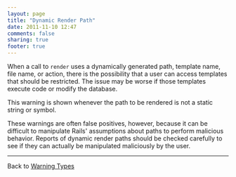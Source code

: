 ```yaml
---
layout: page
title: "Dynamic Render Path"
date: 2011-11-10 12:47
comments: false
sharing: true
footer: true
---
```


When a call to `render` uses a dynamically generated path, template name, file name, or action, there is the possibility that a user can access templates that should be restricted. The issue may be worse if those templates execute code or modify the database.

This warning is shown whenever the path to be rendered is not a static string or symbol.

These warnings are often false positives, however, because it can be difficult to manipulate Rails' assumptions about paths to perform malicious behavior. Reports of dynamic render paths should be checked carefully to see if they can actually be manipulated maliciously by the user.

---
Back to [Warning Types](/docs/warning_types)
